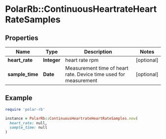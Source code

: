 # PolarRb::ContinuousHeartrateHeartRateSamples

## Properties

| Name | Type | Description | Notes |
| ---- | ---- | ----------- | ----- |
| **heart_rate** | **Integer** | heart rate rpm | [optional] |
| **sample_time** | **Date** | Measurement time of heart rate. Device time used for measurement | [optional] |

## Example

```ruby
require 'polar-rb'

instance = PolarRb::ContinuousHeartrateHeartRateSamples.new(
  heart_rate: null,
  sample_time: null
)
```

